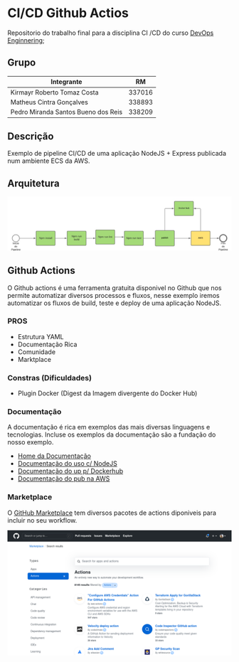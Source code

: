 # CI/CD Github Actios
Repositorio do trabalho final para a disciplina CI /CD do curso [DevOps Enginnering](https://www.fiap.com.br/mba/mba-em-devops-engineering-integration-architecture);

## Grupo

| Integrante        | RM        |
|-------------------|-----------|
| Kirmayr Roberto Tomaz Costa | 337016 |
| Matheus Cintra Gonçalves | 338893 |
| Pedro Miranda Santos Bueno dos Reis | 338209 |

## Descrição

Exemplo de pipeline CI/CD de uma aplicação NodeJS + Express publicada num ambiente ECS da AWS.


## Arquitetura

![Arquitetura](images/pipeline.jpg)

## Github Actions

O Github actions é uma ferramenta gratuita disponivel no Github que nos permite automatizar diversos processos e fluxos, nesse exemplo iremos automatizar os fluxos de build, teste e deploy de uma aplicação NodeJS.

### PROS

* Estrutura YAML
* Documentação Rica
* Comunidade
* Marktplace

### Constras (Dificuldades)

* Plugin Docker (Digest da Imagem divergente do Docker Hub)

### Documentação

A documentação é rica em exemplos das mais diversas linguagens e tecnologias. Incluse os exemplos da documentação são a fundação do nosso exemplo.

* [Home da Documentação](https://docs.github.com/pt/actions)
* [Documentação do uso c/ NodeJS](https://docs.github.com/pt/actions/guides/building-and-testing-nodejs)
* [Documentação do up p/ Dockerhub](https://docs.github.com/pt/actions/guides/publishing-docker-images)
* [Documentação do pub na AWS](https://docs.github.com/pt/actions/guides/deploying-to-amazon-elastic-container-service)

### Marketplace

O [GitHub Marketplace](https://github.com/marketplace?type=actions) tem diversos pacotes de actions diponiveis para incluir no seu workflow.

![GitHub Marketplace](images/marketplace.png)